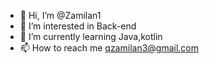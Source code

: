 - 👋 Hi, I’m @Zamilan1
- 👀 I’m interested in Back-end
- 🌱 I’m currently learning Java,kotlin
- 📫 How to reach me qzamilan3@gmail.com

<!---
Zamilan1/Zamilan1 is a ✨ special ✨ repository because its `README.md` (this file) appears on your GitHub profile.
You can click the Preview link to take a look at your changes.
--->
